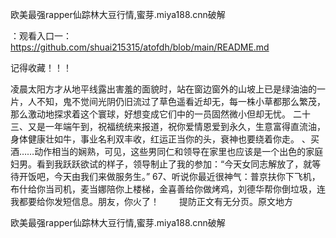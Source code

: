 欧美最强rapper仙踪林大豆行情,蜜芽.miya188.cnn破解

：观看入口一：https://github.com/shuai215315/atofdh/blob/main/README.md


记得收藏！！！



凌晨太阳方才从地平线露出害羞的面貌时，站在窗边窗外的山坡上已是绿油油的一片，人不知，鬼不觉间光阴仍旧流过了草色遥看近却无，每一株小草都那么繁茂，那么激动地探求着这个寰球，好想变成它们中的一员固然微小但却无忧。
	二十三、又是一年端午到，祝福统统来报道，祝你爱情恩爱到永久，生意富得直流油，身体健康壮如牛，事业名利双丰收，红运正当你的头，衰神也要绕着你走。
、买酒……动作相当的娴熟，可见，这些男同仁和领导在家里也应该是一个出色的家庭妇男。看到我跃跃欲试的样子，领导制止了我的参加：“今天女同志解放了，就等待开饭吧，今天由我们来做服务生。”
		67、听说你最近很神气：普京扶你下飞机，布什给你当司机，麦当娜陪你上楼梯，金喜善给你做烤鸡，刘德华帮你倒垃圾，连我都要给你发短信息。朋友，你火了！
　　提防正文有无分页。原文地方







欧美最强rapper仙踪林大豆行情,蜜芽.miya188.cnn破解
